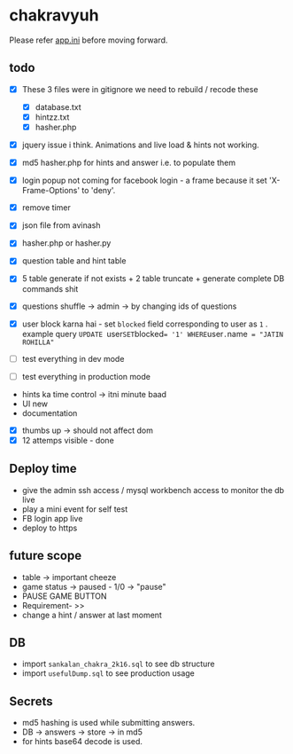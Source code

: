 # chakravyuh

Please refer [app.ini](./app.ini.php) before moving forward.

## todo

- [x] These 3 files were in gitignore we need to rebuild / recode these
  - [x] database.txt
  - [x] hintzz.txt
  - [x] hasher.php
- [x] jquery issue i think. Animations and live load & hints not working.
- [x] md5 hasher.php for hints and answer i.e. to populate them
- [x] login popup not coming for facebook login - a frame because it set 'X-Frame-Options' to 'deny'.
- [x] remove timer

- [x] json file from avinash
- [x] hasher.php or hasher.py
- [x] question table and hint table
- [x] 5 table generate if not exists + 2 table truncate + generate complete DB commands shit

- [x] questions shuffle -> admin -> by changing ids of questions
- [X] user block karna hai - set `blocked` field corresponding to user as `1` . example query `UPDATE `user` SET `blocked` = '1' WHERE `user`.`name` = "JATIN ROHILLA"`


- [ ] test everything in dev mode
- [ ] test everything in production mode

- hints ka time control -> itni minute baad
- UI new
- documentation
- [x] thumbs up -> should not affect dom
- [x] 12 attemps visible - done

## Deploy time

- give the admin ssh access / mysql workbench access to monitor the db live
- play a mini event for self test
- FB login app live
- deploy to https

## future scope

- table -> important cheeze
- game status -> paused - 1/0 -> "pause"
- PAUSE GAME BUTTON
- Requirement- >>
- change a hint / answer at last moment

## DB

- import `sankalan_chakra_2k16.sql` to see db structure
- import `usefulDump.sql` to see production usage

## Secrets

- md5 hashing is used while submitting answers.
- DB -> answers -> store -> in md5
- for hints base64 decode is used.
